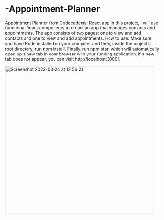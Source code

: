 # -Appointment-Planner
Appointment Planner from Codecademy: React app
In this project, i will use functional React components to create an app that manages contacts and appointments. The app consists of two pages: 
one to view and add contacts and one to view and add appointments.
How to use: Make sure you have Node installed on your computer and then, inside the project’s root directory, run npm install. Finally, run npm start which will automatically open up a new tab in your browser with your running application. If a new tab does not appear, you can visit http://localhost:3000/.




<img width="485" alt="Screenshot 2023-03-24 at 12 56 23" src="https://user-images.githubusercontent.com/124717752/227527098-2e529ed9-0c0a-47d9-b245-18b4a102cc77.png">
